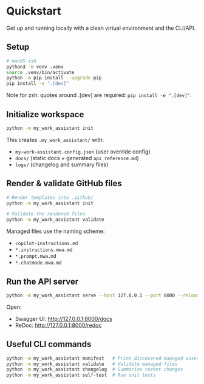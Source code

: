 # Quickstart

Get up and running locally with a clean virtual environment and the CLI/API.

## Setup

```zsh
# macOS zsh
python3 -m venv .venv
source .venv/bin/activate
python -m pip install --upgrade pip
pip install -e ".[dev]"
```

Note for zsh: quotes around .[dev] are required: `pip install -e ".[dev]"`.

## Initialize workspace

```zsh
python -m my_work_assistant init
```

This creates `.my_work_assistant/` with:

- `my-work-assistant.config.json` (user override config)
- `docs/` (static docs + generated `api_reference.md`)
- `logs/` (changelog and summary files)

## Render & validate GitHub files

```zsh
# Render templates into .github/
python -m my_work_assistant init

# Validate the rendered files
python -m my_work_assistant validate
```

Managed files use the naming scheme:

- `copilot-instructions.md`
- `*.instructions.mwa.md`
- `*.prompt.mwa.md`
- `*.chatmode.mwa.md`

## Run the API server

```zsh
python -m my_work_assistant serve --host 127.0.0.1 --port 8000 --reload
```

Open:

- Swagger UI: <http://127.0.0.1:8000/docs>
- ReDoc: <http://127.0.0.1:8000/redoc>

## Useful CLI commands

```zsh
python -m my_work_assistant manifest   # Print discovered managed assets
python -m my_work_assistant validate   # Validate managed files
python -m my_work_assistant changelog  # Summarize recent changes
python -m my_work_assistant self-test  # Run unit tests
```
